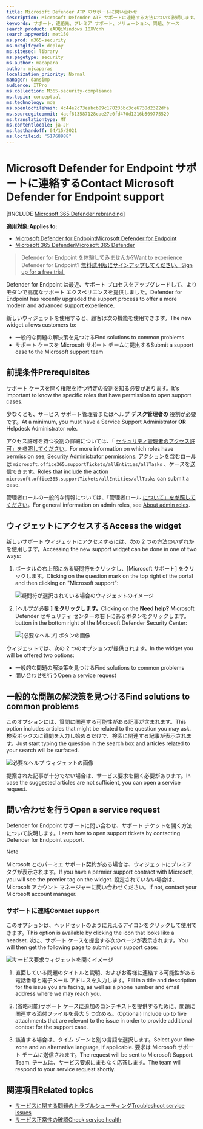 ```yaml
---
title: Microsoft Defender ATP のサポートに問い合わせ
description: Microsoft Defender ATP サポートに連絡する方法について説明します。
keywords: サポート、連絡先、プレミア サポート、ソリューション、問題、ケース
search.product: eADQiWindows 10XVcnh
search.appverid: met150
ms.prod: m365-security
ms.mktglfcycl: deploy
ms.sitesec: library
ms.pagetype: security
ms.author: macapara
author: mjcaparas
localization_priority: Normal
manager: dansimp
audience: ITPro
ms.collection: M365-security-compliance
ms.topic: conceptual
ms.technology: mde
ms.openlocfilehash: 4c44e2c73eabcb89c178235bc3ce6738d2322dfa
ms.sourcegitcommit: 4acf613587128cae27e0fd470d1216b509775529
ms.translationtype: MT
ms.contentlocale: ja-JP
ms.lasthandoff: 04/15/2021
ms.locfileid: "51768988"
---
```

# <a name="contact-microsoft-defender-for-endpoint-support"></a><span data-ttu-id="1e566-104">Microsoft Defender for Endpoint サポートに連絡する</span><span class="sxs-lookup"><span data-stu-id="1e566-104">Contact Microsoft Defender for Endpoint support</span></span>

[!INCLUDE [Microsoft 365 Defender rebranding](../../includes/microsoft-defender.md)]


<span data-ttu-id="1e566-105">**適用対象:**</span><span class="sxs-lookup"><span data-stu-id="1e566-105">**Applies to:**</span></span>
- [<span data-ttu-id="1e566-106">Microsoft Defender for Endpoint</span><span class="sxs-lookup"><span data-stu-id="1e566-106">Microsoft Defender for Endpoint</span></span>](https://go.microsoft.com/fwlink/p/?linkid=2154037)
- [<span data-ttu-id="1e566-107">Microsoft 365 Defender</span><span class="sxs-lookup"><span data-stu-id="1e566-107">Microsoft 365 Defender</span></span>](https://go.microsoft.com/fwlink/?linkid=2118804)

><span data-ttu-id="1e566-108">Defender for Endpoint を体験してみませんか?</span><span class="sxs-lookup"><span data-stu-id="1e566-108">Want to experience Defender for Endpoint?</span></span> [<span data-ttu-id="1e566-109">無料試用版にサインアップしてください。</span><span class="sxs-lookup"><span data-stu-id="1e566-109">Sign up for a free trial.</span></span>](https://www.microsoft.com/microsoft-365/windows/microsoft-defender-atp?ocid=docs-wdatp-assignaccess-abovefoldlink)

<span data-ttu-id="1e566-110">Defender for Endpoint は最近、サポート プロセスをアップグレードして、よりモダンで高度なサポート エクスペリエンスを提供しました。</span><span class="sxs-lookup"><span data-stu-id="1e566-110">Defender for Endpoint has recently upgraded the support process to offer a more modern and advanced support experience.</span></span> 

<span data-ttu-id="1e566-111">新しいウィジェットを使用すると、顧客は次の機能を使用できます。</span><span class="sxs-lookup"><span data-stu-id="1e566-111">The new widget allows customers to:</span></span>
- <span data-ttu-id="1e566-112">一般的な問題の解決策を見つける</span><span class="sxs-lookup"><span data-stu-id="1e566-112">Find solutions to common problems</span></span>
- <span data-ttu-id="1e566-113">サポート ケースを Microsoft サポート チームに提出する</span><span class="sxs-lookup"><span data-stu-id="1e566-113">Submit a support case to the Microsoft support team</span></span>

## <a name="prerequisites"></a><span data-ttu-id="1e566-114">前提条件</span><span class="sxs-lookup"><span data-stu-id="1e566-114">Prerequisites</span></span>
<span data-ttu-id="1e566-115">サポート ケースを開く権限を持つ特定の役割を知る必要があります。</span><span class="sxs-lookup"><span data-stu-id="1e566-115">It's important to know the specific roles that have permission to open support cases.</span></span>

<span data-ttu-id="1e566-116">少なくとも、サービス サポート管理者またはヘルプ **デスク管理者の** 役割が必要です。</span><span class="sxs-lookup"><span data-stu-id="1e566-116">At a minimum, you must have a Service Support Administrator **OR** Helpdesk Administrator role.</span></span>


<span data-ttu-id="1e566-117">アクセス許可を持つ役割の詳細については、「 [セキュリティ管理者のアクセス許可」を参照してください](https://docs.microsoft.com/azure/active-directory/users-groups-roles/directory-assign-admin-roles#security-administrator-permissions)。</span><span class="sxs-lookup"><span data-stu-id="1e566-117">For more information on which roles have permission see, [Security Administrator permissions](https://docs.microsoft.com/azure/active-directory/users-groups-roles/directory-assign-admin-roles#security-administrator-permissions).</span></span> <span data-ttu-id="1e566-118">アクションを含むロールは `microsoft.office365.supportTickets/allEntities/allTasks` 、ケースを送信できます。</span><span class="sxs-lookup"><span data-stu-id="1e566-118">Roles that include the action `microsoft.office365.supportTickets/allEntities/allTasks` can submit a case.</span></span>

<span data-ttu-id="1e566-119">管理者ロールの一般的な情報については、「管理者ロール [について」を参照してください](https://docs.microsoft.com/microsoft-365/admin/add-users/about-admin-roles?view=o365-worldwide&preserve-view=true)。</span><span class="sxs-lookup"><span data-stu-id="1e566-119">For general information on admin roles, see [About admin roles](https://docs.microsoft.com/microsoft-365/admin/add-users/about-admin-roles?view=o365-worldwide&preserve-view=true).</span></span>


## <a name="access-the-widget"></a><span data-ttu-id="1e566-120">ウィジェットにアクセスする</span><span class="sxs-lookup"><span data-stu-id="1e566-120">Access the widget</span></span>
<span data-ttu-id="1e566-121">新しいサポート ウィジェットにアクセスするには、次の 2 つの方法のいずれかを使用します。</span><span class="sxs-lookup"><span data-stu-id="1e566-121">Accessing the new support widget can be done in one of two ways:</span></span>

1.  <span data-ttu-id="1e566-122">ポータルの右上部にある疑問符をクリックし、[Microsoft サポート] をクリックします。</span><span class="sxs-lookup"><span data-stu-id="1e566-122">Clicking on the question mark on the top right of the portal and then clicking on "Microsoft support":</span></span>

    ![疑問符が選択されている場合のウィジェットのイメージ](images/support-widget.png)

2. <span data-ttu-id="1e566-124">[ヘルプが必要 **] をクリックします。**</span><span class="sxs-lookup"><span data-stu-id="1e566-124">Clicking on the **Need help?**</span></span>  <span data-ttu-id="1e566-125">Microsoft Defender セキュリティ センターの右下にあるボタンをクリックします。</span><span class="sxs-lookup"><span data-stu-id="1e566-125">button in the bottom right of the Microsoft Defender Security Center:</span></span>


    ![[必要なヘルプ] ボタンの画像](images/need-help.png)

<span data-ttu-id="1e566-127">ウィジェットでは、次の 2 つのオプションが提供されます。</span><span class="sxs-lookup"><span data-stu-id="1e566-127">In the widget you will be offered two options:</span></span>

- <span data-ttu-id="1e566-128">一般的な問題の解決策を見つける</span><span class="sxs-lookup"><span data-stu-id="1e566-128">Find solutions to common problems</span></span>    
- <span data-ttu-id="1e566-129">問い合わせを行う</span><span class="sxs-lookup"><span data-stu-id="1e566-129">Open a service request</span></span>  

## <a name="find-solutions-to-common-problems"></a><span data-ttu-id="1e566-130">一般的な問題の解決策を見つける</span><span class="sxs-lookup"><span data-stu-id="1e566-130">Find solutions to common problems</span></span>
<span data-ttu-id="1e566-131">このオプションには、質問に関連する可能性がある記事が含まれます。</span><span class="sxs-lookup"><span data-stu-id="1e566-131">This option includes articles that might be related to the question you may ask.</span></span> <span data-ttu-id="1e566-132">検索ボックスに質問を入力し始めるだけで、検索に関連する記事が表示されます。</span><span class="sxs-lookup"><span data-stu-id="1e566-132">Just start typing the question in the search box and articles related to your search will be surfaced.</span></span>

![必要なヘルプ ウィジェットの画像](images/Support3.png)

<span data-ttu-id="1e566-134">提案された記事が十分でない場合は、サービス要求を開く必要があります。</span><span class="sxs-lookup"><span data-stu-id="1e566-134">In case the suggested articles are not sufficient, you can open a service request.</span></span>

## <a name="open-a-service-request"></a><span data-ttu-id="1e566-135">問い合わせを行う</span><span class="sxs-lookup"><span data-stu-id="1e566-135">Open a service request</span></span>

<span data-ttu-id="1e566-136">Defender for Endpoint サポートに問い合わせ、サポート チケットを開く方法について説明します。</span><span class="sxs-lookup"><span data-stu-id="1e566-136">Learn how to open support tickets by contacting Defender for Endpoint support.</span></span> 

> [!Note]
> <span data-ttu-id="1e566-137">Microsoft とのパーミエ サポート契約がある場合は、ウィジェットにプレミア タグが表示されます。</span><span class="sxs-lookup"><span data-stu-id="1e566-137">If you have a permier support contract with Microsoft, you will see the premier tag on the widget.</span></span> <span data-ttu-id="1e566-138">設定されていない場合は、Microsoft アカウント マネージャーに問い合わせください。</span><span class="sxs-lookup"><span data-stu-id="1e566-138">If not, contact your Microsoft account manager.</span></span>

### <a name="contact-support"></a><span data-ttu-id="1e566-139">サポートに連絡</span><span class="sxs-lookup"><span data-stu-id="1e566-139">Contact support</span></span>
<span data-ttu-id="1e566-140">このオプションは、ヘッドセットのように見えるアイコンをクリックして使用できます。</span><span class="sxs-lookup"><span data-stu-id="1e566-140">This option is available by clicking the icon that looks like a headset.</span></span> <span data-ttu-id="1e566-141">次に、サポート ケースを提出する次のページが表示されます。</span><span class="sxs-lookup"><span data-stu-id="1e566-141">You will then get the following page to submit your support case:</span></span>

![サービス要求ウィジェットを開くイメージ](images/Support4.png)

1. <span data-ttu-id="1e566-143">直面している問題のタイトルと説明、およびお客様に連絡する可能性がある電話番号と電子メール アドレスを入力します。</span><span class="sxs-lookup"><span data-stu-id="1e566-143">Fill in a title and description for the issue you are facing, as well as a phone number and email address where we may reach you.</span></span> 

2. <span data-ttu-id="1e566-144">(省略可能)サポート ケースに追加のコンテキストを提供するために、問題に関連する添付ファイルを最大 5 つ含める。</span><span class="sxs-lookup"><span data-stu-id="1e566-144">(Optional) Include up to five attachments that are relevant to the issue in order to provide additional context for the support case.</span></span> 

3. <span data-ttu-id="1e566-145">該当する場合は、タイム ゾーンと別の言語を選択します。</span><span class="sxs-lookup"><span data-stu-id="1e566-145">Select your time zone and an alternative language, if applicable.</span></span> <span data-ttu-id="1e566-146">要求は Microsoft サポート チームに送信されます。</span><span class="sxs-lookup"><span data-stu-id="1e566-146">The request will be sent to Microsoft Support Team.</span></span> <span data-ttu-id="1e566-147">チームは、サービス要求にまもなく応答します。</span><span class="sxs-lookup"><span data-stu-id="1e566-147">The team will respond to your service request shortly.</span></span>


## <a name="related-topics"></a><span data-ttu-id="1e566-148">関連項目</span><span class="sxs-lookup"><span data-stu-id="1e566-148">Related topics</span></span>
- [<span data-ttu-id="1e566-149">サービスに関する問題のトラブルシューティング</span><span class="sxs-lookup"><span data-stu-id="1e566-149">Troubleshoot service issues</span></span>](troubleshoot-mdatp.md)
- [<span data-ttu-id="1e566-150">サービス正常性の確認</span><span class="sxs-lookup"><span data-stu-id="1e566-150">Check service health</span></span>](service-status.md)
